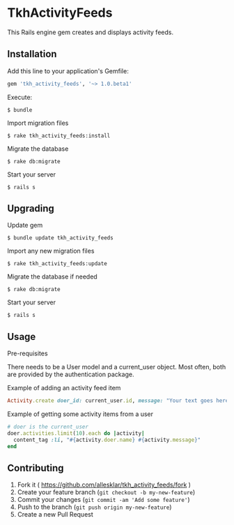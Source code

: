 # TkhActivityFeeds

This Rails engine gem creates and displays activity feeds.

## Installation

Add this line to your application's Gemfile:

```ruby
gem 'tkh_activity_feeds', '~> 1.0.beta1'
```

Execute:

    $ bundle

Import migration files

    $ rake tkh_activity_feeds:install

Migrate the database

    $ rake db:migrate

Start your server

    $ rails s


## Upgrading

Update gem

    $ bundle update tkh_activity_feeds

Import any new migration files

    $ rake tkh_activity_feeds:update

Migrate the database if needed

    $ rake db:migrate

Start your server

    $ rails s


## Usage

Pre-requisites

There needs to be a User model and a current_user object. Most often, both are provided by the authentication package.

Example of adding an activity feed item

```ruby
Activity.create doer_id: current_user.id, message: "Your text goes here. Can include HTML links and more."
```

Example of getting some activity items from a user

```ruby
# doer is the current_user
doer.activities.limit(10).each do |activity|
  content_tag :li, "#{activity.doer.name} #{activity.message}"
end
```


## Contributing

1. Fork it ( https://github.com/allesklar/tkh_activity_feeds/fork )
2. Create your feature branch (`git checkout -b my-new-feature`)
3. Commit your changes (`git commit -am 'Add some feature'`)
4. Push to the branch (`git push origin my-new-feature`)
5. Create a new Pull Request
